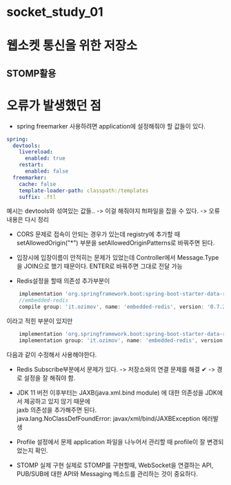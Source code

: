 # socket_study_01

# 웹소켓 통신을 위한 저장소
## STOMP활용

# 오류가 발생했던 점

- spring freemarker 사용하려면 application에 설정해줘야 할 값들이 있다.
``` yaml
spring:
  devtools:
    livereload:
      enabled: true
    restart:
      enabled: false
  freemarker:
    cache: false
    template-loader-path: classpath:/templates
    suffix: .ftl
```
예시는 devtools와 섞여있는 값들..
-> 이걸 해줘야지 ftl파일을 잡을 수 있다.
-> 오류 내용은 다시 정리 



- CORS 문제로 접속이 안되는 경우가 있는데
registry에 추가할 때 setAllowedOrigin("*") 부분을
setAllowedOriginPatterns로 바꿔주면 된다.


- 입장시에 입장이름이 안적히는 문제가 있었는데
Controller에서 Message.Type을 JOIN으로 했기 때문이다.
ENTER로 바꿔주면 그대로 전달 가능

- Redis설정을 할때 의존성 추가부분이
``` gradle
    implementation 'org.springframework.boot:spring-boot-starter-data-redis'
    //embedded-redis
    compile group: 'it.ozimov', name: 'embedded-redis', version: '0.7.2'
```
이라고 적힌 부분이 있지만

``` gradle
    implementation 'org.springframework.boot:spring-boot-starter-data-redis:2.6.3'
    implementation group: 'it.ozimov', name: 'embedded-redis', version: '0.7.2'
```
다음과 같이 수정해서 사용해야한다.

- Redis Subscribe부분에서 문제가 있다. 
-> 저장소와의 연결 문제를 해결 ✔ -> 경로 설정을 잘 해줘야 함.

- JDK 11 버전 이후부터는 JAXB(java.xml.bind module) 에 대한 의존성을 JDK에서 제공하고 있지 않기 때문에  
jaxb 의존성을 추가해주면 된다.  
java.lang.NoClassDefFoundError: javax/xml/bind/JAXBException 에러발생


- Profile 설정에서 문제
application 파일을 나누어서 관리할 때 profile이 잘 변경되었는지 확인.

- STOMP 실제 구현
실제로 STOMP를 구현할때, WebSocket을 연결하는 API, PUB/SUB에 대한 API와 Messaging 메소드를 관리하는 것이 중요하다.
